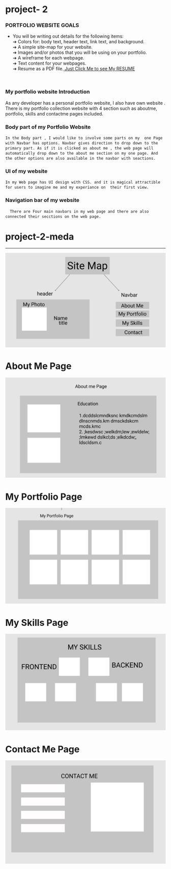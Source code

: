 

# project- 2

### PORTFOLIO WEBSITE GOALS

* You will be writing out details for the following items:<br>
➔ Colors for: body text, header text, link text, and background.<br>
➔ A simple site-map for your website.<br>
➔ Images and/or photos that you will be using on your portfolio.<br>
➔ A wireframe for each webpage.<br>
➔ Text content for your webpages.<br>
➔ Resume as a PDF file.<a href="./resume_linkedin (1).pdf" > Just Click Me to see My RESUME </a>


<br>


### My portfolio website Introduction

    
 As any developer has a personal portfolio website, I also have own website . There is my portfolio collection website with 4 section such as aboutme, portfolio, skills and contactme pages included.
    
    
    
 ### Body part of my Portfolio Website
       
    In the Body part , I would like to involve some parts on my  one Page with Navbar has options. Navbar gives direction to drop down to the primary part. As if it is clicked as about me , the web page will automatically drop down to the about me section on my one page. And the other options are also available in the navbar with seactions.   
       
       

### UI of my website

    In my Web page has UI design with CSS. and it is magical attractible for users to imagine me and my experiance on  their first view.   
        
### Navigation bar of my website 

      There are Four main navbars in my web page and there are also connected their secctions on the web page.









# project-2-meda

<hr>
<img src="./sitemap.jpg" />


# About Me Page


<img src="./about.jpg" />


# My Portfolio Page

<img src="./port.jpg" />

# My Skills Page 

<img src="./skill.jpg" />


# Contact Me Page

<img src="./contact.jpg" />
